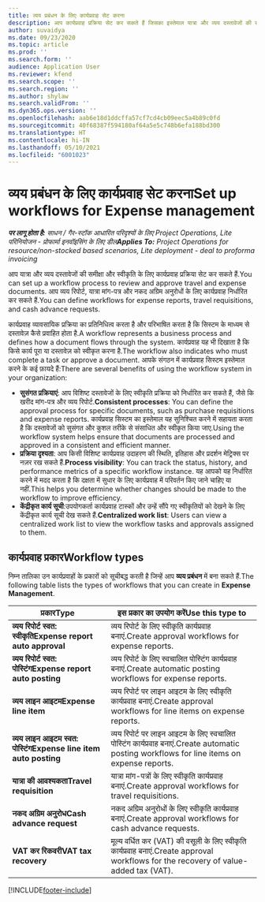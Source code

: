 ```yaml
---
title: व्यय प्रबंधन के लिए कार्यप्रवाह सेट करना
description: आप कार्यप्रवाह प्रक्रिया सेट कर सकते हैं जिसका इस्तेमाल यात्रा और व्यय दस्तावेजों की समीक्षा और स्वीकृत करने के लिए किया जाता है.
author: suvaidya
ms.date: 09/23/2020
ms.topic: article
ms.prod: ''
ms.search.form: ''
audience: Application User
ms.reviewer: kfend
ms.search.scope: ''
ms.search.region: ''
ms.author: shylaw
ms.search.validFrom: ''
ms.dyn365.ops.version: ''
ms.openlocfilehash: aab6e18d1ddcffa57cf7cd4cb09eec5a4b89c0fd
ms.sourcegitcommit: 40f68387f594180af64a5e5c748b6efa188bd300
ms.translationtype: HT
ms.contentlocale: hi-IN
ms.lasthandoff: 05/10/2021
ms.locfileid: "6001023"
---
```

# <a name="set-up-workflows-for-expense-management"></a><span data-ttu-id="3e43d-103">व्यय प्रबंधन के लिए कार्यप्रवाह सेट करना</span><span class="sxs-lookup"><span data-stu-id="3e43d-103">Set up workflows for Expense management</span></span>

<span data-ttu-id="3e43d-104">_**पर लागू होता है:** साधन / गैर-स्टॉक आधारित परिदृश्यों के लिए Project Operations, Lite परिनियोजन - प्रोफार्मा इनवॉइसिंग के लिए डील_</span><span class="sxs-lookup"><span data-stu-id="3e43d-104">_**Applies To:** Project Operations for resource/non-stocked based scenarios, Lite deployment - deal to proforma invoicing_</span></span>

<span data-ttu-id="3e43d-105">आप यात्रा और व्यय दस्तावेजों की समीक्षा और स्वीकृति के लिए कार्यप्रवाह प्रक्रिया सेट कर सकते हैं.</span><span class="sxs-lookup"><span data-stu-id="3e43d-105">You can set up a workflow process to review and approve travel and expense documents.</span></span> <span data-ttu-id="3e43d-106">आप व्यय रिपोर्ट, यात्रा मांग-पत्र और नकद अग्रिम अनुरोधों के लिए कार्यप्रवाह निर्धारित कर सकते हैं.</span><span class="sxs-lookup"><span data-stu-id="3e43d-106">You can define workflows for expense reports, travel requisitions, and cash advance requests.</span></span>

<span data-ttu-id="3e43d-107">कार्यप्रवाह व्यावसायिक प्रक्रिया का प्रतिनिधित्व करता है और परिभाषित करता है कि सिस्टम के माध्यम से दस्तावेज़ कैसे प्रवाहित होता है.</span><span class="sxs-lookup"><span data-stu-id="3e43d-107">A workflow represents a business process and defines how a document flows through the system.</span></span> <span data-ttu-id="3e43d-108">कार्यप्रवाह यह भी दिखाता है कि किसे कार्य पूरा या दस्तावेज़ को स्वीकृत करना है.</span><span class="sxs-lookup"><span data-stu-id="3e43d-108">The workflow also indicates who must complete a task or approve a document.</span></span> <span data-ttu-id="3e43d-109">आपके संगठन में कार्यप्रवाह सिस्टम इस्तेमाल करने के कई फ़ायदे हैं:</span><span class="sxs-lookup"><span data-stu-id="3e43d-109">There are several benefits of using the workflow system in your organization:</span></span>

- <span data-ttu-id="3e43d-110">**सुसंगत प्रक्रियाएं**: आप विशिष्ट दस्तावेजों के लिए स्वीकृति प्रक्रिया को निर्धारित कर सकते हैं, जैसे कि खरीद मांग-पत्र और व्यय रिपोर्ट.</span><span class="sxs-lookup"><span data-stu-id="3e43d-110">**Consistent processes**: You can define the approval process for specific documents, such as purchase requisitions and expense reports.</span></span> <span data-ttu-id="3e43d-111">कार्यप्रवाह सिस्टम का इस्तेमाल यह सुनिश्चित करने में सहायता करता है कि दस्तावेजों को सुसंगत और कुशल तरीके से संसाधित और स्वीकृत किया जाए.</span><span class="sxs-lookup"><span data-stu-id="3e43d-111">Using the workflow system helps ensure that documents are processed and approved in a consistent and efficient manner.</span></span>
- <span data-ttu-id="3e43d-112">**प्रक्रिया दृश्यता**: आप किसी विशिष्ट कार्यप्रवाह उदाहरण की स्थिति, इतिहास और प्रदर्शन मेट्रिक्स पर नज़र रख सकते हैं.</span><span class="sxs-lookup"><span data-stu-id="3e43d-112">**Process visibility**: You can track the status, history, and performance metrics of a specific workflow instance.</span></span> <span data-ttu-id="3e43d-113">यह आपको यह निर्धारित करने में मदद करता है कि दक्षता में सुधार के लिए कार्यप्रवाह में परिवर्तन किए जाने चाहिए या नहीं.</span><span class="sxs-lookup"><span data-stu-id="3e43d-113">This helps you determine whether changes should be made to the workflow to improve efficiency.</span></span>
- <span data-ttu-id="3e43d-114">**केंद्रीकृत कार्य सूची**:उपयोगकर्ता कार्यप्रवाह टास्कों और उन्हें सौंपे गए स्वीकृतियों को देखने के लिए केंद्रीकृत कार्य सूची देख सकते हैं.</span><span class="sxs-lookup"><span data-stu-id="3e43d-114">**Centralized work list**: Users can view a centralized work list to view the workflow tasks and approvals assigned to them.</span></span> 

## <a name="workflow-types"></a><span data-ttu-id="3e43d-115">कार्यप्रवाह प्रकार</span><span class="sxs-lookup"><span data-stu-id="3e43d-115">Workflow types</span></span>

<span data-ttu-id="3e43d-116">निम्न तालिका उन कार्यप्रवाहों के प्रकारों को सूचीबद्ध करती है जिन्हें आप **व्यय प्रबंधन** में बना सकते हैं.</span><span class="sxs-lookup"><span data-stu-id="3e43d-116">The following table lists the types of workflows that you can create in **Expense Management**.</span></span>


|              <span data-ttu-id="3e43d-117"><strong>प्रकार</strong></span><span class="sxs-lookup"><span data-stu-id="3e43d-117"><strong>Type</strong></span></span>              |                   <span data-ttu-id="3e43d-118"><strong>इस प्रकार का उपयोग करें</strong></span><span class="sxs-lookup"><span data-stu-id="3e43d-118"><strong>Use this type to</strong></span></span>                   |
|-------------------------------------------------|-----------------------------------------------------------------------|
|   <span data-ttu-id="3e43d-119"><strong>व्यय रिपोर्ट स्वत: स्वीकृति</strong></span><span class="sxs-lookup"><span data-stu-id="3e43d-119"><strong>Expense report auto approval</strong></span></span> |            <span data-ttu-id="3e43d-120">व्यय रिपोर्ट के लिए स्वीकृति कार्यप्रवाह बनाएं.</span><span class="sxs-lookup"><span data-stu-id="3e43d-120">Create approval workflows for expense reports.</span></span>             |
|  <span data-ttu-id="3e43d-121"><strong>व्यय रिपोर्ट स्वत: पोस्टिंग</strong></span><span class="sxs-lookup"><span data-stu-id="3e43d-121"><strong>Expense report auto posting</strong></span></span>   |        <span data-ttu-id="3e43d-122">व्यय रिपोर्ट के लिए स्वचालित पोस्टिंग कार्यप्रवाह बनाएं.</span><span class="sxs-lookup"><span data-stu-id="3e43d-122">Create automatic posting workflows for expense reports.</span></span>        |
|       <span data-ttu-id="3e43d-123"><strong>व्यय लाइन आइटम</strong></span><span class="sxs-lookup"><span data-stu-id="3e43d-123"><strong>Expense line item</strong></span></span>        |     <span data-ttu-id="3e43d-124">व्यय रिपोर्ट पर लाइन आइटम के लिए स्वीकृति कार्यप्रवाह बनाएं.</span><span class="sxs-lookup"><span data-stu-id="3e43d-124">Create approval workflows for line items on expense reports.</span></span>      |
| <span data-ttu-id="3e43d-125"><strong>व्यय लाइन आइटम स्वत: पोस्टिंग</strong></span><span class="sxs-lookup"><span data-stu-id="3e43d-125"><strong>Expense line item auto posting</strong></span></span> | <span data-ttu-id="3e43d-126">व्यय रिपोर्ट पर लाइन आइटम के लिए स्वचालित पोस्टिंग कार्यप्रवाह बनाएं.</span><span class="sxs-lookup"><span data-stu-id="3e43d-126">Create automatic posting workflows for line items on expense reports.</span></span> |
|       <span data-ttu-id="3e43d-127"><strong>यात्रा की आवश्यकता</strong></span><span class="sxs-lookup"><span data-stu-id="3e43d-127"><strong>Travel requisition</strong></span></span>       |          <span data-ttu-id="3e43d-128">यात्रा मांग-पत्रों के लिए स्वीकृति कार्यप्रवाह बनाएं.</span><span class="sxs-lookup"><span data-stu-id="3e43d-128">Create approval workflows for travel requisitions.</span></span>           |
|      <span data-ttu-id="3e43d-129"><strong>नकद अग्रिम अनुरोध</strong></span><span class="sxs-lookup"><span data-stu-id="3e43d-129"><strong>Cash advance request</strong></span></span>      |         <span data-ttu-id="3e43d-130">नकद अग्रिम अनुरोधों के लिए स्वीकृति कार्यप्रवाह बनाएं.</span><span class="sxs-lookup"><span data-stu-id="3e43d-130">Create approval workflows for cash advance requests.</span></span>          |
|        <span data-ttu-id="3e43d-131"><strong>VAT कर रिकवरी</strong></span><span class="sxs-lookup"><span data-stu-id="3e43d-131"><strong>VAT tax recovery</strong></span></span>        | <span data-ttu-id="3e43d-132">मूल्य वर्धित कर (VAT) की वसूली के लिए स्वीकृति कार्यप्रवाह बनाएं.</span><span class="sxs-lookup"><span data-stu-id="3e43d-132">Create approval workflows for the recovery of value-added tax (VAT).</span></span>  |


[!INCLUDE[footer-include](../includes/footer-banner.md)]